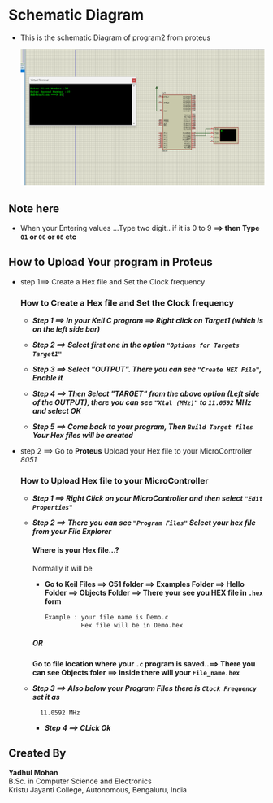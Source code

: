 # Schematic Diagram

- This is the schematic Diagram of program2 from proteus

  <img src="Program2.png">

## Note here 
  - When your Entering values ...Type two digit..
    if it is 0 to 9
       **==> then Type `01` or `06` or `08` etc**

## How to Upload Your program in Proteus

- step 1==> Create a Hex file and Set the Clock frequency
  ### How to Create a Hex file and Set the Clock frequency
    - **_Step 1 ==> In your Keil C program ==> Right click on Target1 (which is on the left side bar)_**
      
    - **_Step 2 ==> Select first one in the option `"Options for Targets Target1"`_**
      
    - **_Step 3 ==> Select "OUTPUT". There you can see `"Create HEX File"`, Enable it_**
      
    - **_Step 4 ==> Then Select "TARGET" from the above option (Left side of the OUTPUT), there you can see `"Xtal (MHz)"` to `11.0592` MHz and select OK_**
      
    - **_Step 5 ==> Come back to your program, Then ``Build Target files`` Your Hex files will be created_**
      
      
- step 2 ==> Go to **Proteus** Upload your Hex file to your MicroController *8051*
  ### How to Upload Hex file to your MicroController
  
    - **_Step 1 ==> Right Click on your MicroController and then select `"Edit Properties"`_**
      
    - **_Step 2 ==> There you can see `"Program Files"` Select your hex file from your File Explorer_**
      
        #### Where is your Hex file...?
         Normally it will be
        - **Go to Keil Files ==> C51 folder ==> Examples Folder ==> Hello Folder ==> Objects Folder ==> There your see you HEX file in ```.hex``` form**
           ```
           Example : your file name is Demo.c
                     Hex file will be in Demo.hex
           ```
        ##### OR
         **Go to file location where your `.c` program is saved..==> There you can see Objects foler ==> inside there will your `File_name.hex`**


    - **_Step 3 ==> Also below your Program Files there is `Clock Frequency` set it as_**
         ```
           11.0592 MHz
         ```
         
      - **_Step 4 ==> CLick Ok_**

     
## Created By

**Yadhul Mohan**  
B.Sc. in Computer Science and Electronics  
Kristu Jayanti College, Autonomous, Bengaluru, India
